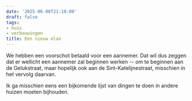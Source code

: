 ```yaml
---
date: '2025-06-08T21:18:00'
draft: false
tags:
- huis
- verbouwingen
title: Een nieuw elan
---
```


We hebben een voorschot betaald voor een aannemer. Dat wil dus zeggen dat er wellicht een aannemer zal beginnen werken -- om te beginnen aan de Gelukstraat, maar hopelijk ook aan de Sint-Katelijnestraat, misschien in het vervolg daarvan. 

Ik ga misschien eens een bijkomende lijst van dingen te doen in andere huizen moeten bijhouden. 
